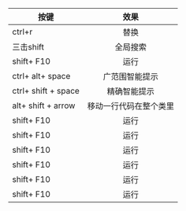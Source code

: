 | 按键        | 效果           |
| ------------- |:-------------:|
| ctrl+r        | 替换 |
| 三击shift      | 全局搜索      |
| shift+ F10 | 运行      |
| ctrl+ alt+ space | 广范围智能提示      |
| ctrl+ shift + space | 精确智能提示      |
| alt+ shift + arrow | 移动一行代码在整个类里      |
| shift+ F10 | 运行      |
| shift+ F10 | 运行      |
| shift+ F10 | 运行      |
| shift+ F10 | 运行      |
| shift+ F10 | 运行      |
| shift+ F10 | 运行      || shift+ F10 | 运行      |
